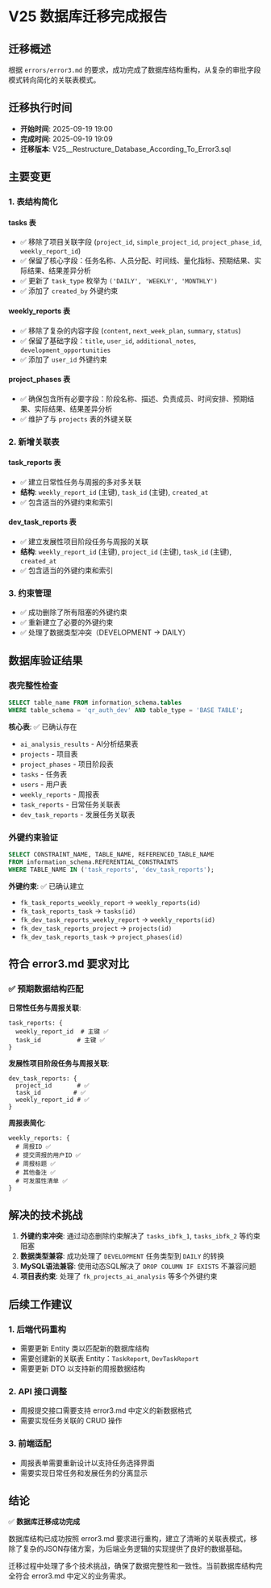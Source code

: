 # V25 数据库迁移完成报告

## 迁移概述

根据 `errors/error3.md` 的要求，成功完成了数据库结构重构，从复杂的审批字段模式转向简化的关联表模式。

## 迁移执行时间
- **开始时间**: 2025-09-19 19:00
- **完成时间**: 2025-09-19 19:09 
- **迁移版本**: V25__Restructure_Database_According_To_Error3.sql

## 主要变更

### 1. 表结构简化

#### tasks 表
- ✅ 移除了项目关联字段 (`project_id`, `simple_project_id`, `project_phase_id`, `weekly_report_id`)
- ✅ 保留了核心字段：任务名称、人员分配、时间线、量化指标、预期结果、实际结果、结果差异分析
- ✅ 更新了 `task_type` 枚举为 `('DAILY', 'WEEKLY', 'MONTHLY')`
- ✅ 添加了 `created_by` 外键约束

#### weekly_reports 表
- ✅ 移除了复杂的内容字段 (`content`, `next_week_plan`, `summary`, `status`)
- ✅ 保留了基础字段：`title`, `user_id`, `additional_notes`, `development_opportunities`
- ✅ 添加了 `user_id` 外键约束

#### project_phases 表
- ✅ 确保包含所有必要字段：阶段名称、描述、负责成员、时间安排、预期结果、实际结果、结果差异分析
- ✅ 维护了与 `projects` 表的外键关联

### 2. 新增关联表

#### task_reports 表
- ✅ 建立日常性任务与周报的多对多关联
- **结构**: `weekly_report_id` (主键), `task_id` (主键), `created_at`
- ✅ 包含适当的外键约束和索引

#### dev_task_reports 表  
- ✅ 建立发展性项目阶段任务与周报的关联
- **结构**: `weekly_report_id` (主键), `project_id` (主键), `task_id` (主键), `created_at`
- ✅ 包含适当的外键约束和索引

### 3. 约束管理
- ✅ 成功删除了所有阻塞的外键约束
- ✅ 重新建立了必要的外键约束
- ✅ 处理了数据类型冲突（DEVELOPMENT → DAILY）

## 数据库验证结果

### 表完整性检查
```sql
SELECT table_name FROM information_schema.tables 
WHERE table_schema = 'qr_auth_dev' AND table_type = 'BASE TABLE';
```

**核心表**: ✅ 已确认存在
- `ai_analysis_results` - AI分析结果表
- `projects` - 项目表
- `project_phases` - 项目阶段表  
- `tasks` - 任务表
- `users` - 用户表
- `weekly_reports` - 周报表
- `task_reports` - 日常任务关联表
- `dev_task_reports` - 发展任务关联表

### 外键约束验证
```sql
SELECT CONSTRAINT_NAME, TABLE_NAME, REFERENCED_TABLE_NAME 
FROM information_schema.REFERENTIAL_CONSTRAINTS 
WHERE TABLE_NAME IN ('task_reports', 'dev_task_reports');
```

**外键约束**: ✅ 已确认建立
- `fk_task_reports_weekly_report` → `weekly_reports(id)`
- `fk_task_reports_task` → `tasks(id)`
- `fk_dev_task_reports_weekly_report` → `weekly_reports(id)`
- `fk_dev_task_reports_project` → `projects(id)`
- `fk_dev_task_reports_task` → `project_phases(id)`

## 符合 error3.md 要求对比

### ✅ 预期数据结构匹配

**日常性任务与周报关联**:
```
task_reports: {
  weekly_report_id  # 主键 ✅
  task_id          # 主键 ✅  
}
```

**发展性项目阶段任务与周报关联**:
```
dev_task_reports: {
  project_id       # ✅
  task_id         # ✅
  weekly_report_id # ✅
}
```

**周报表简化**:
```
weekly_reports: {
  # 周报ID ✅
  # 提交周报的用户ID ✅
  # 周报标题 ✅
  # 其他备注 ✅
  # 可发展性清单 ✅
}
```

## 解决的技术挑战

1. **外键约束冲突**: 通过动态删除约束解决了 `tasks_ibfk_1`, `tasks_ibfk_2` 等约束阻塞
2. **数据类型兼容**: 成功处理了 `DEVELOPMENT` 任务类型到 `DAILY` 的转换
3. **MySQL语法兼容**: 使用动态SQL解决了 `DROP COLUMN IF EXISTS` 不兼容问题
4. **项目表约束**: 处理了 `fk_projects_ai_analysis` 等多个外键约束

## 后续工作建议

### 1. 后端代码重构
- 需要更新 Entity 类以匹配新的数据库结构
- 需要创建新的关联表 Entity：`TaskReport`, `DevTaskReport`
- 需要更新 DTO 以支持新的周报数据结构

### 2. API 接口调整
- 周报提交接口需要支持 error3.md 中定义的新数据格式
- 需要实现任务关联的 CRUD 操作

### 3. 前端适配
- 周报表单需要重新设计以支持任务选择界面
- 需要实现日常任务和发展任务的分离显示

## 结论

✅ **数据库迁移成功完成**

数据库结构已成功按照 error3.md 要求进行重构，建立了清晰的关联表模式，移除了复杂的JSON存储方案，为后端业务逻辑的实现提供了良好的数据基础。

迁移过程中处理了多个技术挑战，确保了数据完整性和一致性。当前数据库结构完全符合 error3.md 中定义的业务需求。
